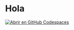 # Hola
[![Abrir en GitHub Codespaces](https://github.com/codespaces/badge.svg) ](https://codespaces.new/eduardoorm/test)
